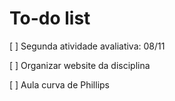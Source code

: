 # To-do list
[ ] Segunda atividade avaliativa: 08/11

[ ] Organizar website da disciplina

[ ] Aula curva de Phillips
